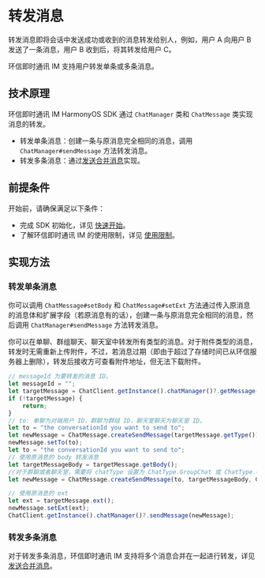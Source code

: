 # 转发消息

转发消息即将会话中发送成功或收到的消息转发给别人，例如，用户 A 向用户 B 发送了一条消息，用户 B 收到后，将其转发给用户 C。

环信即时通讯 IM 支持用户转发单条或多条消息。

## 技术原理

环信即时通讯 IM HarmonyOS SDK 通过 `ChatManager` 类和 `ChatMessage` 类实现消息的转发。

- 转发单条消息：创建一条与原消息完全相同的消息，调用 `ChatManager#sendMessage` 方法转发消息。
- 转发多条消息：通过[发送合并消息](message_send_receive.html#发送和接收合并消息)实现。

## 前提条件

开始前，请确保满足以下条件：

- 完成 SDK 初始化，详见 [快速开始](quickstart.html)。
- 了解环信即时通讯 IM 的使用限制，详见 [使用限制](/product/limitation.html)。

## 实现方法

### 转发单条消息

你可以调用 `ChatMessage#setBody` 和 `ChatMessage#setExt` 方法通过传入原消息的消息体和扩展字段（若原消息有的话），创建一条与原消息完全相同的消息，然后调用 `ChatManager#sendMessage` 方法转发消息。

你可以在单聊、群组聊天、聊天室中转发所有类型的消息。对于附件类型的消息，转发时无需重新上传附件，不过，若消息过期（即由于超过了存储时间已从环信服务器上删除），转发后接收方可查看附件地址，但无法下载附件。

```TypeScript
// messageId 为要转发的消息 ID。
let messageId = "";
let targetMessage = ChatClient.getInstance().chatManager()?.getMessage(messageId);
if (!targetMessage) {
    return;
}
// to: 单聊为对端用户 ID，群聊为群组 ID，聊天室聊天为聊天室 ID。
let to = "the conversationId you want to send to";
let newMessage = ChatMessage.createSendMessage(targetMessage.getType());
newMessage.setTo(to);
let to = "the conversationId you want to send to";
// 使用原消息的 body 转发消息
let targetMessageBody = targetMessage.getBody();
//对于群聊或者聊天室，需要将 chatType 设置为 ChatType.GroupChat 或 ChatType.ChatRoom。
let newMessage = ChatMessage.createSendMessage(to, targetMessageBody, ChatType.Chat);

// 使用原消息的 ext
let ext = targetMessage.ext();
newMessage.setExt(ext);
ChatClient.getInstance().chatManager()?.sendMessage(newMessage);
```

### 转发多条消息

对于转发多条消息，环信即时通讯 IM 支持将多个消息合并在一起进行转发，详见[发送合并消息](message_send_receive.html#发送和接收合并消息)。